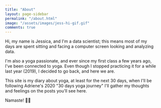 ```yaml
---
title: "About"
layout: page-sidebar
permalink: "/about.html"
image: "/assets/images/jess-hi-gif.gif"
comments: true
---
```


Hi, my name is Jessica, and I'm a data scientist; this means most of my days are spent sitting and facing a computer screen looking and analyzing data.

I'm also a yoga passionate, and ever since my first class a few years ago, I've been connected to yoga. Even though I stopped practicing it for a while last year (2019), I decided to go back, and here we are.

This site is my diary about yoga, at least for the next 30 days, when I'll be following Adriene's 2020 "30 days yoga journey" I'll gather my thoughts and feelings on the posts you'll see here.

Namaste! 🧘‍♀️

